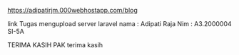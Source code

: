 https://adipatirjm.000webhostapp.com/blog

link Tugas mengupload server laravel
nama : Adipati Raja
Nim  : A3.2000004
SI-5A

TERIMA KASIH PAK
terima kasih